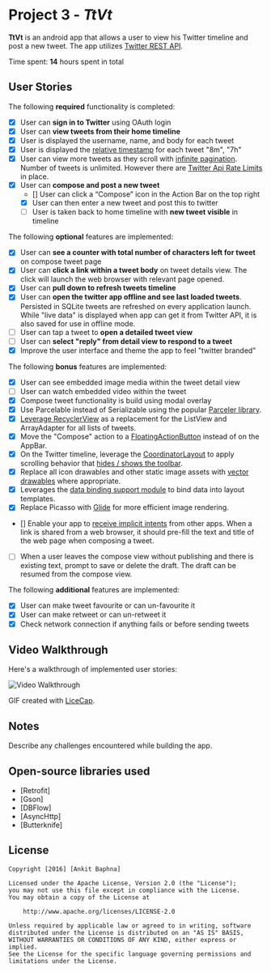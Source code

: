 # Project 3 - *TtVt***TtVt** is an android app that allows a user to view his Twitter timeline and post a new tweet. The app utilizes [Twitter REST API](https://dev.twitter.com/rest/public).Time spent: **14** hours spent in total## User StoriesThe following **required** functionality is completed:* [X]	User can **sign in to Twitter** using OAuth login* [X]	User can **view tweets from their home timeline**  * [X] User is displayed the username, name, and body for each tweet  * [X] User is displayed the [relative timestamp](https://gist.github.com/nesquena/f786232f5ef72f6e10a7) for each tweet "8m", "7h"  * [X] User can view more tweets as they scroll with [infinite pagination](http://guides.codepath.com/android/Endless-Scrolling-with-AdapterViews-and-RecyclerView). Number of tweets is unlimited.    However there are [Twitter Api Rate Limits](https://dev.twitter.com/rest/public/rate-limiting) in place.* [X] User can **compose and post a new tweet**  * [] User can click a “Compose” icon in the Action Bar on the top right  * [X] User can then enter a new tweet and post this to twitter  * [ ] User is taken back to home timeline with **new tweet visible** in timelineThe following **optional** features are implemented:* [X] User can **see a counter with total number of characters left for tweet** on compose tweet page* [X] User can **click a link within a tweet body** on tweet details view. The click will launch the web browser with relevant page opened.* [X] User can **pull down to refresh tweets timeline*** [X] User can **open the twitter app offline and see last loaded tweets**. Persisted in SQLite tweets are refreshed on every application launch. While "live data" is displayed when app can get it from Twitter API, it is also saved for use in offline mode.* [ ] User can tap a tweet to **open a detailed tweet view*** [ ] User can **select "reply" from detail view to respond to a tweet*** [X] Improve the user interface and theme the app to feel "twitter branded"The following **bonus** features are implemented:* [X] User can see embedded image media within the tweet detail view* [ ] User can watch embedded video within the tweet* [X] Compose tweet functionality is build using modal overlay* [X] Use Parcelable instead of Serializable using the popular [Parceler library](http://guides.codepath.com/android/Using-Parceler).* [X] [Leverage RecyclerView](http://guides.codepath.com/android/Using-the-RecyclerView) as a replacement for the ListView and ArrayAdapter for all lists of tweets.* [X] Move the "Compose" action to a [FloatingActionButton](https://github.com/codepath/android_guides/wiki/Floating-Action-Buttons) instead of on the AppBar.* [X] On the Twitter timeline, leverage the [CoordinatorLayout](http://guides.codepath.com/android/Handling-Scrolls-with-CoordinatorLayout#responding-to-scroll-events) to apply scrolling behavior that [hides / shows the toolbar](http://guides.codepath.com/android/Using-the-App-ToolBar#reacting-to-scroll).* [X] Replace all icon drawables and other static image assets with [vector drawables](http://guides.codepath.com/android/Drawables#vector-drawables) where appropriate.* [X] Leverages the [data binding support module](http://guides.codepath.com/android/Applying-Data-Binding-for-Views) to bind data into layout templates.* [X] Replace Picasso with [Glide](http://inthecheesefactory.com/blog/get-to-know-glide-recommended-by-google/en) for more efficient image rendering.* [] Enable your app to [receive implicit intents](http://guides.codepath.com/android/Using-Intents-to-Create-Flows#receiving-implicit-intents) from other apps.  When a link is shared from a web browser, it should pre-fill the text and title of the web page when composing a tweet.* [ ] When a user leaves the compose view without publishing and there is existing text, prompt to save or delete the draft.  The draft can be resumed from the compose view.The following **additional** features are implemented:* [X] User can make tweet favourite or can un-favourite it* [X] User can make retweet  or can un-retweet it* [X] Check network connection if anything fails or before sending tweets## Video WalkthroughHere's a walkthrough of implemented user stories:<img src='http://i.imgur.com/CjEExeQ.gif' title='TtVt demo' width='' alt='Video Walkthrough' />GIF created with [LiceCap](http://www.cockos.com/licecap/).## NotesDescribe any challenges encountered while building the app.## Open-source libraries used- [Retrofit]- [Gson]- [DBFlow]- [AsyncHttp]- [Butterknife]## License    Copyright [2016] [Ankit Baphna]    Licensed under the Apache License, Version 2.0 (the "License");    you may not use this file except in compliance with the License.    You may obtain a copy of the License at        http://www.apache.org/licenses/LICENSE-2.0    Unless required by applicable law or agreed to in writing, software    distributed under the License is distributed on an "AS IS" BASIS,    WITHOUT WARRANTIES OR CONDITIONS OF ANY KIND, either express or implied.    See the License for the specific language governing permissions and    limitations under the License.